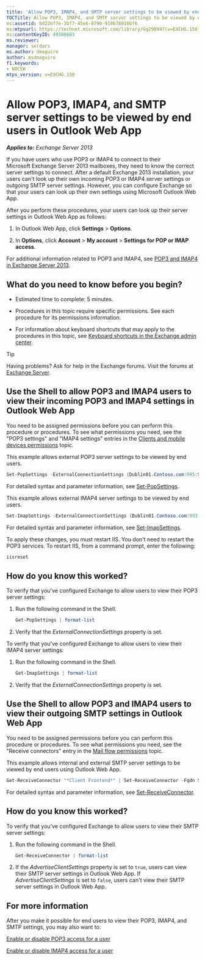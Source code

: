 ```yaml
---
title: 'Allow POP3, IMAP4, and SMTP server settings to be viewed by end users in Outlook Web App'
TOCTitle: Allow POP3, IMAP4, and SMTP server settings to be viewed by end users in Outlook Web App
ms:assetid: bd22bf7e-3bf7-45e6-8790-919b780166f6
ms:mtpsurl: https://technet.microsoft.com/library/Gg298947(v=EXCHG.150)
ms:contentKeyID: 49300683
ms.reviewer: 
manager: serdars
ms.author: dmaguire
author: msdmaguire
f1.keywords:
- NOCSH
mtps_version: v=EXCHG.150
---
```


# Allow POP3, IMAP4, and SMTP server settings to be viewed by end users in Outlook Web App

_**Applies to:** Exchange Server 2013_

If you have users who use POP3 or IMAP4 to connect to their Microsoft Exchange Server 2013 mailboxes, they need to know the correct server settings to connect. After a default Exchange 2013 installation, your users can't look up their own incoming POP3 or IMAP4 server settings or outgoing SMTP server settings. However, you can configure Exchange so that your users can look up their own settings using Microsoft Outlook Web App.

After you perform these procedures, your users can look up their server settings in Outlook Web App as follows:

1. In Outlook Web App, click **Settings** \> **Options**.

2. In **Options**, click **Account** \> **My account** \> **Settings for POP or IMAP access**.

For additional information related to POP3 and IMAP4, see [POP3 and IMAP4 in Exchange Server 2013](pop3-and-imap4-in-exchange-server-2013-exchange-2013-help.md).

## What do you need to know before you begin?

- Estimated time to complete: 5 minutes.

- Procedures in this topic require specific permissions. See each procedure for its permissions information.

- For information about keyboard shortcuts that may apply to the procedures in this topic, see [Keyboard shortcuts in the Exchange admin center](keyboard-shortcuts-in-the-exchange-admin-center-2013-help.md).

> [!TIP]
> Having problems? Ask for help in the Exchange forums. Visit the forums at [Exchange Server](https://social.technet.microsoft.com/forums/office/home?category=exchangeserver).

## Use the Shell to allow POP3 and IMAP4 users to view their incoming POP3 and IMAP4 settings in Outlook Web App

You need to be assigned permissions before you can perform this procedure or procedures. To see what permissions you need, see the "POP3 settings" and "IMAP4 settings" entries in the [Clients and mobile devices permissions](clients-and-mobile-devices-permissions-exchange-2013-help.md) topic.

This example allows external POP3 server settings to be viewed by end users.

```powershell
Set-PopSettings -ExternalConnectionSettings {Dublin01.Contoso.com:995:SSL}
```

For detailed syntax and parameter information, see [Set-PopSettings](/powershell/module/exchange/Set-PopSettings).

This example allows external IMAP4 server settings to be viewed by end users.

```powershell
Set-ImapSettings -ExternalConnectionSettings {Dublin01.Contoso.com:993:SSL}
```

For detailed syntax and parameter information, see [Set-ImapSettings](/powershell/module/exchange/Set-ImapSettings).

To apply these changes, you must restart IIS. You don't need to restart the POP3 services. To restart IIS, from a command prompt, enter the following:

```powershell
iisreset
```

## How do you know this worked?

To verify that you've configured Exchange to allow users to view their POP3 server settings:

1. Run the following command in the Shell.

   ```powershell
   Get-PopSettings | format-list
   ```

2. Verify that the *ExternalConnectionSettings* property is set.

To verify that you've configured Exchange to allow users to view their IMAP4 server settings:

1. Run the following command in the Shell.

   ```powershell
   Get-ImapSettings | format-list
   ```

2. Verify that the *ExternalConnectionSettings* property is set.

## Use the Shell to allow POP3 and IMAP4 users to view their outgoing SMTP settings in Outlook Web App

You need to be assigned permissions before you can perform this procedure or procedures. To see what permissions you need, see the "Receive connectors" entry in the [Mail flow permissions](mail-flow-permissions-exchange-2013-help.md) topic.

This example allows internal and external SMTP server settings to be viewed by end users using Outlook Web App.

```powershell
Get-ReceiveConnector "*Client Frontend*" | Set-ReceiveConnector -Fqdn Server.Contoso.com -AdvertiseClientSettings $true
```

For detailed syntax and parameter information, see [Set-ReceiveConnector](/powershell/module/exchange/Set-ReceiveConnector).

## How do you know this worked?

To verify that you've configured Exchange to allow users to view their SMTP server settings:

1. Run the following command in the Shell.

   ```powershell
   Get-ReceiveConnector | format-list
   ```

2. If the *AdvertiseClientSettings* property is set to `true`, users can view their SMTP server settings in Outlook Web App. If *AdvertiseClientSettings* is set to `false`, users can't view their SMTP server settings in Outlook Web App.

## For more information

After you make it possible for end users to view their POP3, IMAP4, and SMTP settings, you may also want to:

[Enable or disable POP3 access for a user](enable-or-disable-pop3-access-for-a-user-exchange-2013-help.md)

[Enable or disable IMAP4 access for a user](enable-or-disable-imap4-access-for-a-user-exchange-2013-help.md)